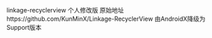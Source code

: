 linkage-recyclerview 个人修改版 原始地址https://github.com/KunMinX/Linkage-RecyclerView
由AndroidX降级为Support版本
